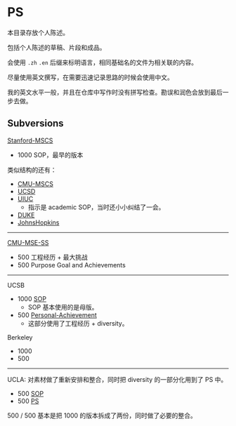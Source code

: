 PS
===

本目录存放个人陈述。

包括个人陈述的草稿、片段和成品。

会使用 `.zh` `.en` 后缀来标明语言，相同基础名的文件为相关联的内容。

尽量使用英文撰写，在需要迅速记录思路的时候会使用中文。

我的英文水平一般，并且在仓库中写作时没有拼写检查。勘误和润色会放到最后一步去做。


## Subversions

[Stanford-MSCS](subversions/Stanford/2-final.md)

- 1000 SOP，最早的版本

类似结构的还有：

- [CMU-MSCS](subversions/CMU-MSCS/1-final.md)
- [UCSD](subversions/UCSD/1-final.md)
- [UIUC](subversions/UIUC/1-final.md)
  - 指示是 academic SOP，当时还小小纠结了一会。
- [DUKE](subversions/DUKE/1-final.md)
- [JohnsHopkins]()

----

[CMU-MSE-SS](subversions/CMU-MSE-SS/6-final.md)

- 500 工程经历 + 最大挑战
- 500 Purpose Goal and Achievements

----

UCSB

- 1000 [SOP](subversions/UCSB/1-sop-final.md)
  - SOP 基本使用的是母版。
- 500 [Personal-Achievement](subversions/UCSB/2-personal-achievements-final.md)
  - 这部分使用了工程经历 + diversity。

Berkeley

- 1000
- 500

----

UCLA: 对素材做了重新安排和整合，同时把 diversity 的一部分化用到了 PS 中。

- 500 [SOP](subversions/UCLA/4-final-sop.md)
- 500 [PS](subversions/UCLA/5-final-ps.md)

500 / 500 基本是把 1000 的版本拆成了两份，同时做了必要的整合。
